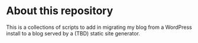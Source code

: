 # About this repository

This is a collections of scripts to add in migrating my blog from a WordPress install
to a blog served by a (TBD) static site generator.
